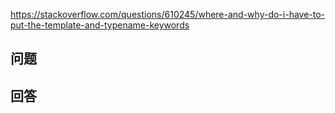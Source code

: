 <https://stackoverflow.com/questions/610245/where-and-why-do-i-have-to-put-the-template-and-typename-keywords>

## 问题

## 回答
